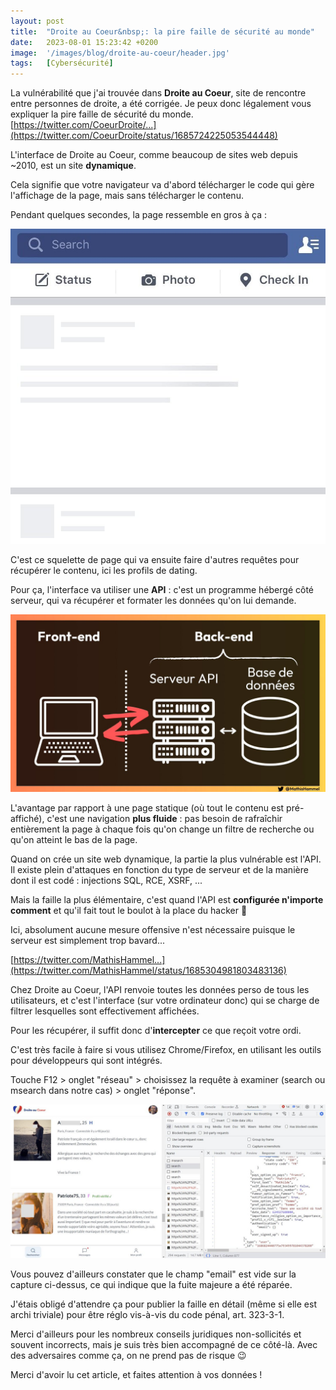 ```yaml
---
layout: post
title:  "Droite au Coeur&nbsp;: la pire faille de sécurité au monde"
date:   2023-08-01 15:23:42 +0200
image:  '/images/blog/droite-au-coeur/header.jpg'
tags:   [Cybersécurité]
---
```


La vulnérabilité que j'ai trouvée dans **Droite au Coeur**, site de rencontre entre personnes de droite, a été corrigée. Je peux donc légalement vous expliquer la pire faille de sécurité du monde. [https://twitter.com/CoeurDroite/...](https://twitter.com/CoeurDroite/status/1685724225053544448)

<blockquote class="twitter-tweet tw-align-center" data-conversation="none" data-dnt="true" data-theme="dark">
  <a href="https://twitter.com/CoeurDroite/status/1685724225053544448"></a>
</blockquote>

L'interface de Droite au Coeur, comme beaucoup de sites web depuis ~2010, est un site **dynamique**.

Cela signifie que votre navigateur va d'abord télécharger le code qui gère l'affichage de la page, mais sans télécharger le contenu.

Pendant quelques secondes, la page ressemble en gros à ça : 

<div class="gallery-box">
  <div class="gallery">
  <img src="/images/blog/droite-au-coeur/1686367101735563264-F2cfoRUXwAApJdR.jpg" draggable="false">
  </div>
</div>

C'est ce squelette de page qui va ensuite faire d'autres requêtes pour récupérer le contenu, ici les profils de dating.

Pour ça, l'interface va utiliser une **API** : c'est un programme hébergé côté serveur, qui va récupérer et formater les données qu'on lui demande. 

<div class="gallery-box">
  <div class="gallery">
  <img src="/images/blog/droite-au-coeur/1686367104646467584-F2ck8TqWYAA_tEv.jpg" draggable="false">
  </div>
</div>

L'avantage par rapport à une page statique (où tout le contenu est pré-affiché), c'est une navigation **plus fluide** : pas besoin de rafraîchir entièrement la page à chaque fois qu'on change un filtre de recherche ou qu'on atteint le bas de la page.

Quand on crée un site web dynamique, la partie la plus vulnérable est l'API. Il existe plein d'attaques en fonction du type de serveur et de la manière dont il est codé : injections SQL, RCE, XSRF, ...

Mais la faille la plus élémentaire, c'est quand l'API est **configurée n'importe comment** et qu'il fait tout le boulot à la place du hacker 😬

Ici, absolument aucune mesure offensive n'est nécessaire puisque le serveur est simplement trop bavard...

[https://twitter.com/MathisHammel...](https://twitter.com/MathisHammel/status/1685304981803483136)

<blockquote class="twitter-tweet tw-align-center" data-conversation="none" data-dnt="true" data-theme="dark">
  <a href="https://twitter.com/MathisHammel/status/1685304981803483136"></a>
</blockquote>

Chez Droite au Coeur, l'API renvoie toutes les données perso de tous les utilisateurs, et c'est l'interface (sur votre ordinateur donc) qui se charge de filtrer lesquelles sont effectivement affichées.

Pour les récupérer, il suffit donc d'**intercepter** ce que reçoit votre ordi.

C'est très facile à faire si vous utilisez Chrome/Firefox, en utilisant les outils pour développeurs qui sont intégrés.

Touche F12 &gt; onglet "réseau" &gt; choisissez la requête à examiner (search ou msearch dans notre cas) &gt; onglet "réponse". 

<div class="gallery-box">
  <div class="gallery">
  <img src="/images/blog/droite-au-coeur/1686367128587530242-F2ct9WEb0AAGey0.jpg" draggable="false">
  </div>
</div>

Vous pouvez d'ailleurs constater que le champ "email" est vide sur la capture ci-dessus, ce qui indique que la fuite majeure a été réparée.

J'étais obligé d'attendre ça pour publier la faille en détail (même si elle est archi triviale) pour être réglo vis-à-vis du code pénal, art. 323-3-1.

Merci d'ailleurs pour les nombreux conseils juridiques non-sollicités et souvent incorrects, mais je suis très bien accompagné de ce côté-là. Avec des adversaires comme ça, on ne prend pas de risque 😉

Merci d'avoir lu cet article, et faites attention à vos données !

